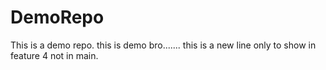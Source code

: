 # DemoRepo

This is a demo repo. this is demo bro.......
this is a new line only to show in feature 4 not in main.
